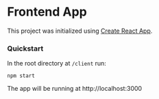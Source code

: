 # Frontend App

This project was initialized using [Create React App](https://github.com/facebook/create-react-app).

### Quickstart

In the root directory at `/client` run:

```shell
npm start
```

The app will be running at http://localhost:3000
